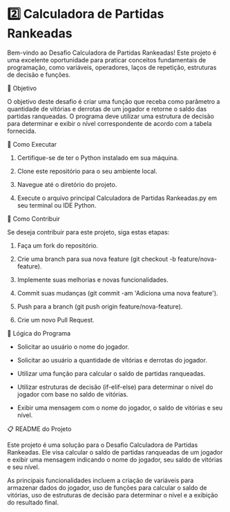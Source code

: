 # 2️⃣ Calculadora de Partidas Rankeadas

Bem-vindo ao Desafio Calculadora de Partidas Rankeadas! Este projeto é uma excelente oportunidade para praticar conceitos fundamentais de programação, como variáveis, operadores, laços de repetição, estruturas de decisão e funções.

🎯 Objetivo

O objetivo deste desafio é criar uma função que receba como parâmetro a quantidade de vitórias e derrotas de um jogador e retorne o saldo das partidas ranqueadas. O programa deve utilizar uma estrutura de decisão para determinar e exibir o nível correspondente de acordo com a tabela fornecida.

📝 Como Executar

1. Certifique-se de ter o Python instalado em sua máquina.

2. Clone este repositório para o seu ambiente local.

3. Navegue até o diretório do projeto.

4. Execute o arquivo principal Calculadora de Partidas Rankeadas.py em seu terminal ou IDE Python.

🤝 Como Contribuir

Se deseja contribuir para este projeto, siga estas etapas:

1. Faça um fork do repositório.

2. Crie uma branch para sua nova feature (git checkout -b feature/nova-feature).

3. Implemente suas melhorias e novas funcionalidades.

4. Commit suas mudanças (git commit -am 'Adiciona uma nova feature').

5. Push para a branch (git push origin feature/nova-feature).

6. Crie um novo Pull Request.
   
🧠 Lógica do Programa

- Solicitar ao usuário o nome do jogador.

- Solicitar ao usuário a quantidade de vitórias e derrotas do jogador.

- Utilizar uma função para calcular o saldo de partidas ranqueadas.

- Utilizar estruturas de decisão (if-elif-else) para determinar o nível do jogador com base no saldo de vitórias.

- Exibir uma mensagem com o nome do jogador, o saldo de vitórias e seu nível.

📋 README do Projeto

Este projeto é uma solução para o Desafio Calculadora de Partidas Rankeadas. Ele visa calcular o saldo de partidas ranqueadas de um jogador e exibir uma mensagem indicando o nome do jogador, seu saldo de vitórias e seu nível.

As principais funcionalidades incluem a criação de variáveis para armazenar dados do jogador, uso de funções para calcular o saldo de vitórias, uso de estruturas de decisão para determinar o nível e a exibição do resultado final.
